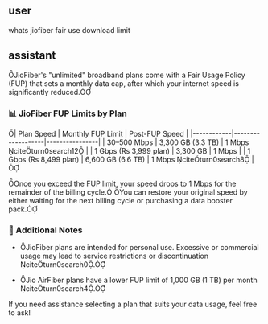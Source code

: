 ## user
whats jiofiber fair use download limit
## assistant

JioFiber's "unlimited" broadband plans come with a Fair Usage Policy (FUP) that sets a monthly data cap, after which your internet speed is significantly reduced.

### 📊 JioFiber FUP Limits by Plan

| Plan Speed | Monthly FUP Limit | Post-FUP Speed |
|------------|-------------------|----------------|
| 30–500 Mbps | 3,300 GB (3.3 TB) | 1 Mbps citeturn0search12 |
| 1 Gbps (Rs 3,999 plan) | 3,300 GB | 1 Mbps |
| 1 Gbps (Rs 8,499 plan) | 6,600 GB (6.6 TB) | 1 Mbps citeturn0search8 |

Once you exceed the FUP limit, your speed drops to 1 Mbps for the remainder of the billing cycle. You can restore your original speed by either waiting for the next billing cycle or purchasing a data booster pack.

### 📌 Additional Notes

- JioFiber plans are intended for personal use. Excessive or commercial usage may lead to service restrictions or discontinuation citeturn0search0.

- Jio AirFiber plans have a lower FUP limit of 1,000 GB (1 TB) per month citeturn0search4.

If you need assistance selecting a plan that suits your data usage, feel free to ask! 